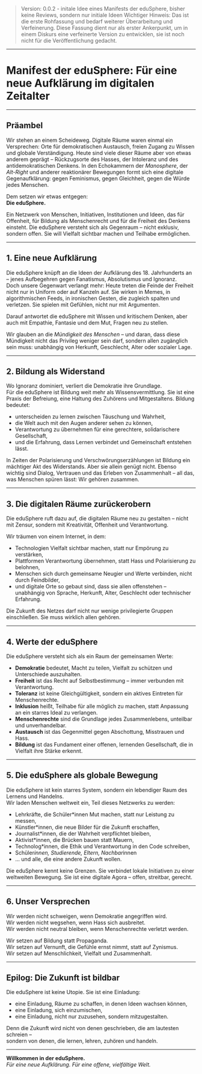 > Version: 0.0.2 - initale Idee eines Manifests der eduSphere, bisher keine Reviews, sondern nur initiale Ideen 
> Wichtiger Hinweis: Das ist die erste Rohfassung und bedarf weiterer Überarbeitung und Verfeinerung. Diese Fassung dient nur als erster Ankerpunkt, um in einem Diskurs eine verfeinerte Version zu entwicklen, sie ist noch nicht für die Veröffentlichung gedacht.

---

# Manifest der eduSphere: Für eine neue Aufklärung im digitalen Zeitalter

---

## Präambel

Wir stehen an einem Scheideweg. Digitale Räume waren einmal ein Versprechen: Orte für demokratischen Austausch, freien Zugang zu Wissen und globale Verständigung. Heute sind viele dieser Räume aber von etwas anderem geprägt – Rückzugsorte des Hasses, der Intoleranz und des antidemokratischen Denkens. In den Echokammern der *Manosphere*, der *Alt-Right* und anderer reaktionärer Bewegungen formt sich eine digitale Gegenaufklärung: gegen Feminismus, gegen Gleichheit, gegen die Würde jedes Menschen.

Dem setzen wir etwas entgegen:  
**Die eduSphere.**

Ein Netzwerk von Menschen, Initiativen, Institutionen und Ideen, das für Offenheit, für Bildung als Menschenrecht und für die Freiheit des Denkens einsteht. Die eduSphere versteht sich als Gegenraum – nicht exklusiv, sondern offen. Sie will Vielfalt sichtbar machen und Teilhabe ermöglichen.

---

## 1. Eine neue Aufklärung

Die eduSphere knüpft an die Ideen der Aufklärung des 18. Jahrhunderts an – jenes Aufbegehren gegen Fanatismus, Absolutismus und Ignoranz.  
Doch unsere Gegenwart verlangt mehr: Heute treten die Feinde der Freiheit nicht nur in Uniform oder auf Kanzeln auf. Sie wirken in Memes, in algorithmischen Feeds, in ironischen Gesten, die zugleich spalten und verletzen. Sie spielen mit Gefühlen, nicht nur mit Argumenten.

Darauf antwortet die eduSphere mit Wissen und kritischem Denken, aber auch mit Empathie, Fantasie und dem Mut, Fragen neu zu stellen.  

Wir glauben an die *Mündigkeit des Menschen* – und daran, dass diese Mündigkeit nicht das Privileg weniger sein darf, sondern allen zugänglich sein muss: unabhängig von Herkunft, Geschlecht, Alter oder sozialer Lage.

---

## 2. Bildung als Widerstand

Wo Ignoranz dominiert, verliert die Demokratie ihre Grundlage.  
Für die eduSphere ist Bildung weit mehr als Wissensvermittlung. Sie ist eine Praxis der Befreiung, eine Haltung des Zuhörens und Mitgestaltens. Bildung bedeutet:

- unterscheiden zu lernen zwischen Täuschung und Wahrheit,  
- die Welt auch mit den Augen anderer sehen zu können,  
- Verantwortung zu übernehmen für eine gerechtere, solidarischere Gesellschaft,  
- und die Erfahrung, dass Lernen verbindet und Gemeinschaft entstehen lässt.

In Zeiten der Polarisierung und Verschwörungserzählungen ist Bildung ein mächtiger Akt des Widerstands. Aber sie allein genügt nicht. Ebenso wichtig sind Dialog, Vertrauen und das Erleben von Zusammenhalt – all das, was Menschen spüren lässt: Wir gehören zusammen.

---

## 3. Die digitalen Räume zurückerobern

Die eduSphere ruft dazu auf, die digitalen Räume neu zu gestalten – nicht mit Zensur, sondern mit Kreativität, Offenheit und Verantwortung.  

Wir träumen von einem Internet, in dem:

- Technologien Vielfalt sichtbar machen, statt nur Empörung zu verstärken,  
- Plattformen Verantwortung übernehmen, statt Hass und Polarisierung zu belohnen,  
- Menschen sich durch gemeinsame Neugier und Werte verbinden, nicht durch Feindbilder,  
- und digitale Orte so gebaut sind, dass sie allen offenstehen – unabhängig von Sprache, Herkunft, Alter, Geschlecht oder technischer Erfahrung.

Die Zukunft des Netzes darf nicht nur wenige privilegierte Gruppen einschließen. Sie muss wirklich allen gehören.

---

## 4. Werte der eduSphere

Die eduSphere versteht sich als ein Raum der gemeinsamen Werte:

- **Demokratie** bedeutet, Macht zu teilen, Vielfalt zu schützen und Unterschiede auszuhalten.  
- **Freiheit** ist das Recht auf Selbstbestimmung – immer verbunden mit Verantwortung.  
- **Toleranz** ist keine Gleichgültigkeit, sondern ein aktives Eintreten für Menschenrechte.  
- **Inklusion** heißt, Teilhabe für alle möglich zu machen, statt Anpassung an ein starres Ideal zu verlangen.  
- **Menschenrechte** sind die Grundlage jedes Zusammenlebens, unteilbar und unverhandelbar.  
- **Austausch** ist das Gegenmittel gegen Abschottung, Misstrauen und Hass.  
- **Bildung** ist das Fundament einer offenen, lernenden Gesellschaft, die in Vielfalt ihre Stärke erkennt.

---

## 5. Die eduSphere als globale Bewegung

Die eduSphere ist kein starres System, sondern ein lebendiger Raum des Lernens und Handelns.  
Wir laden Menschen weltweit ein, Teil dieses Netzwerks zu werden:

- Lehrkräfte, die Schüler*innen Mut machen, statt nur Leistung zu messen,  
- Künstler*innen, die neue Bilder für die Zukunft erschaffen,  
- Journalist*innen, die der Wahrheit verpflichtet bleiben,  
- Aktivist*innen, die Brücken bauen statt Mauern,  
- Technolog*innen, die Ethik und Verantwortung in den Code schreiben,  
- Schüler*innen, Studierende, Eltern, Nachbar*innen
- ... und alle, die eine andere Zukunft wollen.

Die eduSphere kennt keine Grenzen. Sie verbindet lokale Initiativen zu einer weltweiten Bewegung. Sie ist eine digitale Agora – offen, streitbar, gerecht.

---

## 6. Unser Versprechen

Wir werden nicht schweigen, wenn Demokratie angegriffen wird.  
Wir werden nicht wegsehen, wenn Hass sich ausbreitet.  
Wir werden nicht neutral bleiben, wenn Menschenrechte verletzt werden.

Wir setzen auf Bildung statt Propaganda.  
Wir setzen auf Vernunft, die Gefühle ernst nimmt, statt auf Zynismus.  
Wir setzen auf Menschlichkeit, Vielfalt und Zusammenhalt.

---

## Epilog: Die Zukunft ist bildbar

Die eduSphere ist keine Utopie. Sie ist eine Einladung:

- eine Einladung, Räume zu schaffen, in denen Ideen wachsen können,  
- eine Einladung, sich einzumischen,  
- eine Einladung, nicht nur zuzusehen, sondern mitzugestalten.

Denn die Zukunft wird nicht von denen geschrieben, die am lautesten schreien –  
sondern von denen, die lernen, lehren, zuhören und handeln.

---

**Willkommen in der eduSphere.**  
*Für eine neue Aufklärung. Für eine offene, vielfältige Welt.*
